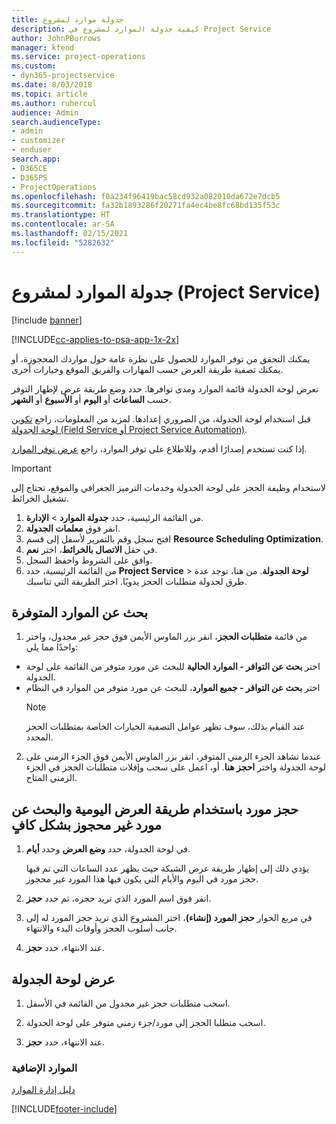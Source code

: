 ```yaml
---
title: جدولة موارد لمشروع
description: كيفية جدولة الموارد لمشروع في Project Service
author: JohnPBurrows
manager: kfend
ms.service: project-operations
ms.custom:
- dyn365-projectservice
ms.date: 8/03/2018
ms.topic: article
ms.author: ruhercul
audience: Admin
search.audienceType:
- admin
- customizer
- enduser
search.app:
- D365CE
- D365PS
- ProjectOperations
ms.openlocfilehash: f0a234f96419bac58cd932a082010da672e7dcb5
ms.sourcegitcommit: fa32b1893286f20271fa4ec4be8fc68bd135f53c
ms.translationtype: HT
ms.contentlocale: ar-SA
ms.lasthandoff: 02/15/2021
ms.locfileid: "5282632"
---
```

# <a name="schedule-resources-for-a-project-project-service"></a>جدولة الموارد لمشروع (Project Service)

[!include [banner](../includes/psa-now-project-operations.md)]

[!INCLUDE[cc-applies-to-psa-app-1x-2x](../includes/cc-applies-to-psa-app-1x-2x.md)]

يمكنك التحقق من توفر الموارد للحصول على نظرة عامة حول مواردك المحجوزة، أو يمكنك تصفية طريقة العرض حسب المهارات والفريق الموقع وخيارات أخرى.  
  
تعرض لوحة الجدولة قائمة الموارد ومدى توافرها. حدد وضع طريقة عرض لإظهار التوفر حسب **الساعات** أو **اليوم** أو **الأسبوع** أو **الشهر**.  
  
قبل استخدام لوحة الجدولة، من الضروري إعدادها. لمزيد من المعلومات، راجع [تكوين لوحة الجدولة (Field Service أو Project Service Automation)](https://docs.microsoft.com/dynamics365/field-service/configure-schedule-board).
  
إذا كنت تستخدم إصدارًا أقدم، وللاطلاع على توفر الموارد، راجع [عرض توفر الموارد](../psa/view-resource-availability.md).  

> [!IMPORTANT]
>  لاستخدام وظيفة الحجز على لوحة الجدولة وخدمات الترميز الجغرافي والموقع، تحتاج إلى تشغيل الخرائط.  
> 
> 1. من القائمة الرئيسية، حدد **جدولة الموارد** > **الإدارة**.  
> 2. انقر فوق **معلمات الجدولة**.  
> 3. افتح سجل وقم بالتمرير لأسفل إلى قسم **Resource Scheduling Optimization**.  
> 4. في حقل **الاتصال بالخرائط**، اختر **نعم**.  
> 5. وافق على الشروط واحفظ السجل.  
> 6. من القائمة الرئيسية، حدد **Project Service** > **لوحة الجدولة**. من هنا، توجد عدة طرق لجدولة متطلبات الحجز يدويًا. اختر الطريقة التي تناسبك.
  
## <a name="find-available-resources"></a>بحث عن الموارد المتوفرة

1.  من قائمة **متطلبات الحجز**، انقر بزر الماوس الأيمن فوق حجز غير مجدول، واختر واحدًا مما يلي:  
  
- اختر **بحث عن التوافر - الموارد الحالية‬** للبحث عن مورد متوفر من القائمة على لوحة الجدولة.  
- اختر **‏‫بحث عن التوافر - جميع الموارد‬**، للبحث عن مورد متوفر من الموارد في النظام  
   > [!NOTE]
   >  عند القيام بذلك، سوف تظهر عوامل التصفية الخيارات الخاصة بمتطلبات الحجز المحدد.  
  
2. عندما تشاهد الجزء الزمني المتوفر، انقر بزر الماوس الأيمن فوق الجزء الزمني على لوحة الجدولة واختر **احجز هنا**. أو، اعمل على سحب وإفلات متطلبات الحجز في الجزء الزمني المتاح.  
  

## <a name="book-a-resource-using-the-daily-view-and-find-whos-under-booked"></a>حجز مورد باستخدام طريقة العرض اليومية والبحث عن مورد غير محجوز بشكل كافٍ
  
1.  في لوحة الجدولة، حدد **وضع العرض** وحدد **أيام**.  
  
    يؤدي ذلك إلى إظهار طريقة عرض الشبكة حيث يظهر عدد الساعات التي تم فيها حجز مورد في اليوم والأيام التي يكون فيها هذا المورد غير محجوز.  
  
2.  انقر فوق اسم المورد الذي تريد حجزه، ثم حدد **حجز**.  
  
3.  في مربع الحوار **حجز المورد (إنشاء)**، اختر المشروع الذي تريد حجز المورد له إلى جانب أسلوب الحجز وأوقات البدء والانتهاء.  
  
4.  عند الانتهاء، حدد **حجز**.  
  
## <a name="view-to-the-schedule-board"></a>عرض لوحة الجدولة
  
1.  اسحب متطلبات حجز غير مجدول من القائمة في الأسفل.  
  
2.  اسحب متطلبا الحجز إلى مورد/جزء زمني متوفر على لوحة الجدولة.  
  
3.  عند الانتهاء، حدد **حجز**.  
  
### <a name="additional-resources"></a>الموارد الإضافية  
 [دليل إدارة الموارد](../psa/resource-manager-guide.md)


[!INCLUDE[footer-include](../includes/footer-banner.md)]
